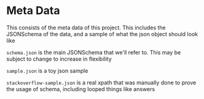 # Meta Data

This consists of the meta data of this project. This includes the JSONSchema of the data, and a sample of what the json object should look like

`schema.json` is the main JSONSchema that we'll refer to. This may be subject to change to increase in flexibility

`sample.json` is a toy json sample

`stackoverflow-sample.json` is a real xpath that was manually done to prove the usage of schema, including looped things like answers
